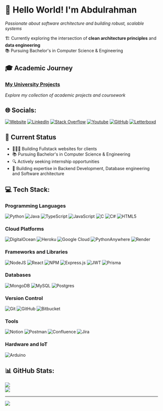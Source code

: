 # 👋 Hello World! I'm Abdulrahman

*Passionate about software architecture and building robust, scalable systems*

🏗️ Currently exploring the intersection of **clean architecture principles** and **data engineering**  
📚 Pursuing Bachelor's in Computer Science & Engineering

## 🎓 Academic Journey
### [My University Projects](https://github.com/orgs/Sherlemious-GUC-Projects/repositories)
*Explore my collection of academic projects and coursework*

## 🌐 Socials:
[![Website](https://img.shields.io/badge/Website-%23000000.svg?logo=google-chrome&logoColor=white)](https://www.sherlemious.com)
[![LinkedIn](https://img.shields.io/badge/LinkedIn-%230077B5.svg?logo=linkedin&logoColor=white)](https://linkedin.com/in/sherlemious) [![Stack Overflow](https://img.shields.io/badge/-Stackoverflow-FE7A16?logo=stack-overflow&logoColor=white)](https://stackoverflow.com/users/12285920/abdulrahman-mohammed) [![Youtube](https://img.shields.io/badge/YouTube-%23FF0000.svg?logo=YouTube&logoColor=white)](https://www.youtube.com/@techwithsherlemious1377) [![GitHub](https://img.shields.io/badge/GitHub-%23121011.svg?logo=github&logoColor=white)](https://github.com/sherlemious) [![Letterboxd](https://img.shields.io/badge/Letterboxd-%23000000.svg?logo=letterboxd&logoColor=white)](https://letterboxd.com/sherlemious)

## 🎯 Current Status

- 👨🏻‍💻 Building Fullstack websites for clients
- 📚 Pursuing Bachelor's in Computer Science & Engineering
- 🔍 Actively seeking internship opportunities
- 🌱 Building expertise in Backend Development, Database engineering and Software architecture

## 💻 Tech Stack:

### Programming Languages

![Python](https://img.shields.io/badge/python-3670A0?style=for-the-badge&logo=python&logoColor=ffdd54) ![Java](https://img.shields.io/badge/java-%23ED8B00.svg?style=for-the-badge&logo=openjdk&logoColor=white) ![TypeScript](https://img.shields.io/badge/typescript-%23007ACC.svg?style=for-the-badge&logo=typescript&logoColor=white) ![JavaScript](https://img.shields.io/badge/javascript-%23323330.svg?style=for-the-badge&logo=javascript&logoColor=%23F7DF1E) ![C](https://img.shields.io/badge/c-%2300599C.svg?style=for-the-badge&logo=c&logoColor=white) ![C#](https://img.shields.io/badge/c%23-%23239120.svg?style=for-the-badge&logo=csharp&logoColor=white) ![HTML5](https://img.shields.io/badge/html5-%23E34F26.svg?style=for-the-badge&logo=html5&logoColor=white)

### Cloud Platforms

![DigitalOcean](https://img.shields.io/badge/DigitalOcean-%230167ff.svg?style=for-the-badge&logo=digitalOcean&logoColor=white) ![Heroku](https://img.shields.io/badge/heroku-%23430098.svg?style=for-the-badge&logo=heroku&logoColor=white) ![Google Cloud](https://img.shields.io/badge/GoogleCloud-%234285F4.svg?style=for-the-badge&logo=google-cloud&logoColor=white) ![PythonAnywhere](https://img.shields.io/badge/pythonanywhere-%232F9FD7.svg?style=for-the-badge&logo=pythonanywhere&logoColor=151515) ![Render](https://img.shields.io/badge/Render-%46E3B7.svg?style=for-the-badge&logo=render&logoColor=white)

### Frameworks and Libraries

![NodeJS](https://img.shields.io/badge/node.js-6DA55F?style=for-the-badge&logo=node.js&logoColor=white) ![React](https://img.shields.io/badge/react-%2320232a.svg?style=for-the-badge&logo=react&logoColor=%2361DAFB) ![NPM](https://img.shields.io/badge/NPM-%23CB3837.svg?style=for-the-badge&logo=npm&logoColor=white) ![Express.js](https://img.shields.io/badge/express.js-%23404d59.svg?style=for-the-badge&logo=express&logoColor=%2361DAFB) ![JWT](https://img.shields.io/badge/JWT-black?style=for-the-badge&logo=JSON%20web%20tokens) ![Prisma](https://img.shields.io/badge/Prisma-3982CE?style=for-the-badge&logo=Prisma&logoColor=white)

### Databases

![MongoDB](https://img.shields.io/badge/MongoDB-%234ea94b.svg?style=for-the-badge&logo=mongodb&logoColor=white) ![MySQL](https://img.shields.io/badge/mysql-4479A1.svg?style=for-the-badge&logo=mysql&logoColor=white) ![Postgres](https://img.shields.io/badge/postgres-%23316192.svg?style=for-the-badge&logo=postgresql&logoColor=white)

### Version Control

![Git](https://img.shields.io/badge/git-%23F05033.svg?style=for-the-badge&logo=git&logoColor=white) ![GitHub](https://img.shields.io/badge/github-%23121011.svg?style=for-the-badge&logo=github&logoColor=white) ![Bitbucket](https://img.shields.io/badge/bitbucket-%230047B3.svg?style=for-the-badge&logo=bitbucket&logoColor=white)

### Tools

![Notion](https://img.shields.io/badge/Notion-%23000000.svg?style=for-the-badge&logo=notion&logoColor=white) ![Postman](https://img.shields.io/badge/Postman-FF6C37?style=for-the-badge&logo=postman&logoColor=white) ![Confluence](https://img.shields.io/badge/confluence-%23172BF4.svg?style=for-the-badge&logo=confluence&logoColor=white) ![Jira](https://img.shields.io/badge/jira-%230A0FFF.svg?style=for-the-badge&logo=jira&logoColor=white)

### Hardware and IoT

![Arduino](https://img.shields.io/badge/-Arduino-00979D?style=for-the-badge&logo=Arduino&logoColor=white)

## 📊 GitHub Stats:

![](https://github-readme-stats.vercel.app/api?username=sherlemious&theme=dark&hide_border=false&include_all_commits=true&count_private=true)<br/>
![](https://github-readme-streak-stats.herokuapp.com/?user=sherlemious&theme=dark&hide_border=false)<br/>

---

![](https://komarev.com/ghpvc/?username=sherlemious&base=0&abbreviated=true)
